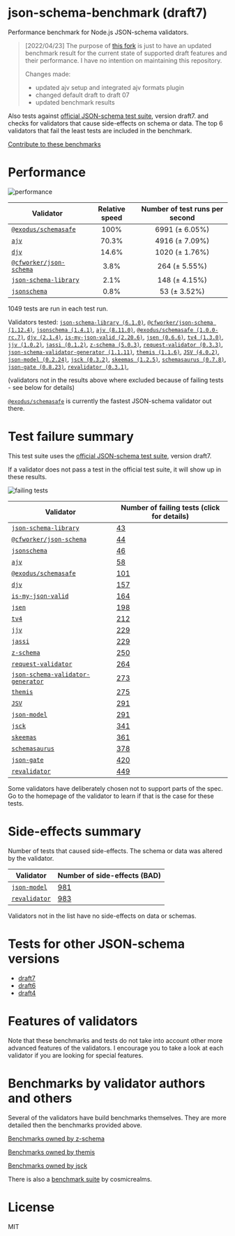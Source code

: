 # json-schema-benchmark (draft7)
Performance benchmark for Node.js JSON-schema validators. 

> [2022/04/23] The purpose of [this fork](https://github.com/sagold/json-schema-benchmark) is just to have an updated benchmark result for the current state of supported draft features and their performance. I have no intention on maintaining this repository.
>
> Changes made:
> - updated ajv setup and integrated ajv formats plugin
> - changed default draft to draft 07
> - updated benchmark results

Also tests against [official JSON-schema test suite](https://github.com/json-schema/JSON-Schema-Test-Suite), version draft7. and checks
for validators that cause side-effects on schema or data. The top 6 validators that fail the least tests are included in the benchmark.

[Contribute to these benchmarks](https://github.com/ebdrup/json-schema-benchmark/blob/master/CONTRIBUTING.md)

# Performance

![performance](https://chart.googleapis.com/chart?chxt=x,y&cht=bhs&chco=76A4FB&chls=2.0&chbh=62,4,1&chs=600x416&chxl=-1:|@exodus&#x2F;schemasafe|ajv|djv|@cfworker&#x2F;json-schema|json-schema-library|jsonschema&chd=t:100,70.3,14.6,3.8,2.1,0.8)

|Validator|Relative speed|Number of test runs per second|
|---------|:------------:|:----------------------------:|
|[`@exodus/schemasafe`](https://github.com/ExodusMovement/schemasafe)|100%|6991 (± 6.05%)|
|[`ajv`](https://ajv.js.org)|70.3%|4916 (± 7.09%)|
|[`djv`](https://github.com/korzio/djv#readme)|14.6%|1020 (± 1.76%)|
|[`@cfworker/json-schema`](https://github.com/cfworker/cfworker/tree/master/packages/json-schema/README.md)|3.8%|264 (± 5.55%)|
|[`json-schema-library`](https://github.com/sagold/json-schema-library)|2.1%|148 (± 4.15%)|
|[`jsonschema`](https://github.com/tdegrunt/jsonschema#readme)|0.8%|53 (± 3.52%)|

1049 tests are run in each test run.

Validators tested: [`json-schema-library (6.1.0)`](https://github.com/sagold/json-schema-library), [`@cfworker/json-schema (1.12.4)`](https://github.com/cfworker/cfworker/tree/master/packages/json-schema/README.md), [`jsonschema (1.4.1)`](https://github.com/tdegrunt/jsonschema#readme), [`ajv (8.11.0)`](https://ajv.js.org), [`@exodus/schemasafe (1.0.0-rc.7)`](https://github.com/ExodusMovement/schemasafe), [`djv (2.1.4)`](https://github.com/korzio/djv#readme), [`is-my-json-valid (2.20.6)`](https://github.com/mafintosh/is-my-json-valid#readme), [`jsen (0.6.6)`](https://github.com/bugventure/jsen), [`tv4 (1.3.0)`](https://github.com/geraintluff/tv4), [`jjv (1.0.2)`](https://github.com/acornejo/jjv), [`jassi (0.1.2)`](https://github.com/iclanzan/jassi), [`z-schema (5.0.3)`](https://github.com/zaggino/z-schema), [`request-validator (0.3.3)`](https://github.com/bugventure/request-validator), [`json-schema-validator-generator (1.1.11)`](https://github.com/danwang/json-schema-validator-generator), [`themis (1.1.6)`](https://github.com/playlyfe/themis), [`JSV (4.0.2)`](http://github.com/garycourt/JSV), [`json-model (0.2.24)`](https://github.com/geraintluff/json-model), [`jsck (0.3.2)`](https://github.com/pandastrike/jsck#readme), [`skeemas (1.2.5)`](https://github.com/Prestaul/skeemas#readme), [`schemasaurus (0.7.8)`](https://github.com/AlexeyGrishin/schemasaurus), [`json-gate (0.8.23)`](https://github.com/oferei/json-gate#readme), [`revalidator (0.3.1)`](https://github.com/flatiron/revalidator), 

(validators not in the results above where excluded because of failing tests - see below for details)

[`@exodus/schemasafe`](https://github.com/ExodusMovement/schemasafe) is currently the fastest JSON-schema validator out there.

# Test failure summary

This test suite uses the [official JSON-schema test suite](https://github.com/json-schema/JSON-Schema-Test-Suite), version draft7.

If a validator does not pass a test in the official test suite, it will show up in these results.

![failing tests](https://chart.googleapis.com/chart?chxt=x,y&cht=bhs&chco=76A4FB&chls=2.0&chbh=14,4,1&chs=600x416&chxl=-1:|json-schema-library|@cfworker&#x2F;json-schema|jsonschema|ajv|@exodus&#x2F;schemasafe|djv|is-my-json-valid|jsen|tv4|jjv|jassi|z-schema|request-validator|json-schema-validator-generator|themis|JSV|json-model|jsck|skeemas|schemasaurus|json-gate|revalidator&chd=t:43,44,46,58,101,157,164,198,212,229,229,250,264,273,275,291,291,341,361,378,420,449&chxr=0,0,449&chds=0,449)

|Validator|Number of failing tests (click for details)|
|---------|-----------------------|
|[`json-schema-library`](https://github.com/sagold/json-schema-library)|[43](https://github.com/sagold/json-schema-benchmark/blob/master//reports/json-schema-library.md)|
|[`@cfworker/json-schema`](https://github.com/cfworker/cfworker/tree/master/packages/json-schema/README.md)|[44](https://github.com/sagold/json-schema-benchmark/blob/master//reports/@cfworker&#x2F;json-schema.md)|
|[`jsonschema`](https://github.com/tdegrunt/jsonschema#readme)|[46](https://github.com/sagold/json-schema-benchmark/blob/master//reports/jsonschema.md)|
|[`ajv`](https://ajv.js.org)|[58](https://github.com/sagold/json-schema-benchmark/blob/master//reports/ajv.md)|
|[`@exodus/schemasafe`](https://github.com/ExodusMovement/schemasafe)|[101](https://github.com/sagold/json-schema-benchmark/blob/master//reports/@exodus&#x2F;schemasafe.md)|
|[`djv`](https://github.com/korzio/djv#readme)|[157](https://github.com/sagold/json-schema-benchmark/blob/master//reports/djv.md)|
|[`is-my-json-valid`](https://github.com/mafintosh/is-my-json-valid#readme)|[164](https://github.com/sagold/json-schema-benchmark/blob/master//reports/is-my-json-valid.md)|
|[`jsen`](https://github.com/bugventure/jsen)|[198](https://github.com/sagold/json-schema-benchmark/blob/master//reports/jsen.md)|
|[`tv4`](https://github.com/geraintluff/tv4)|[212](https://github.com/sagold/json-schema-benchmark/blob/master//reports/tv4.md)|
|[`jjv`](https://github.com/acornejo/jjv)|[229](https://github.com/sagold/json-schema-benchmark/blob/master//reports/jjv.md)|
|[`jassi`](https://github.com/iclanzan/jassi)|[229](https://github.com/sagold/json-schema-benchmark/blob/master//reports/jassi.md)|
|[`z-schema`](https://github.com/zaggino/z-schema)|[250](https://github.com/sagold/json-schema-benchmark/blob/master//reports/z-schema.md)|
|[`request-validator`](https://github.com/bugventure/request-validator)|[264](https://github.com/sagold/json-schema-benchmark/blob/master//reports/request-validator.md)|
|[`json-schema-validator-generator`](https://github.com/danwang/json-schema-validator-generator)|[273](https://github.com/sagold/json-schema-benchmark/blob/master//reports/json-schema-validator-generator.md)|
|[`themis`](https://github.com/playlyfe/themis)|[275](https://github.com/sagold/json-schema-benchmark/blob/master//reports/themis.md)|
|[`JSV`](http://github.com/garycourt/JSV)|[291](https://github.com/sagold/json-schema-benchmark/blob/master//reports/JSV.md)|
|[`json-model`](https://github.com/geraintluff/json-model)|[291](https://github.com/sagold/json-schema-benchmark/blob/master//reports/json-model.md)|
|[`jsck`](https://github.com/pandastrike/jsck#readme)|[341](https://github.com/sagold/json-schema-benchmark/blob/master//reports/jsck.md)|
|[`skeemas`](https://github.com/Prestaul/skeemas#readme)|[361](https://github.com/sagold/json-schema-benchmark/blob/master//reports/skeemas.md)|
|[`schemasaurus`](https://github.com/AlexeyGrishin/schemasaurus)|[378](https://github.com/sagold/json-schema-benchmark/blob/master//reports/schemasaurus.md)|
|[`json-gate`](https://github.com/oferei/json-gate#readme)|[420](https://github.com/sagold/json-schema-benchmark/blob/master//reports/json-gate.md)|
|[`revalidator`](https://github.com/flatiron/revalidator)|[449](https://github.com/sagold/json-schema-benchmark/blob/master//reports/revalidator.md)|

Some validators have deliberately chosen not to support parts of the spec. Go to the homepage of the validator to learn if
that is the case for these tests.

# Side-effects summary

Number of tests that caused side-effects. The schema or data was altered by the validator.

|Validator|Number of side-effects (BAD)|
|---------|----------------------------|
|[`json-model`](https://github.com/geraintluff/json-model)|[981](https://github.com/sagold/json-schema-benchmark/blob/master//reports/json-model-side-effects.md)|
|[`revalidator`](https://github.com/flatiron/revalidator)|[983](https://github.com/sagold/json-schema-benchmark/blob/master//reports/revalidator-side-effects.md)|

Validators not in the list have no side-effects on data or schemas.

# Tests for other JSON-schema versions

- [draft7](https://github.com/sagold/json-schema-benchmark)
- [draft6](https://github.com/sagold/json-schema-benchmark/tree/master/draft6)
- [draft4](https://github.com/sagold/json-schema-benchmark/tree/master/draft4)

# Features of validators

Note that these benchmarks and tests do not take into account other more advanced features of the validators. I encourage
you to take a look at each validator if you are looking for special features.

# Benchmarks by validator authors and others

Several of the validators have build benchmarks themselves. They are
more detailed then the benchmarks provided above.

[Benchmarks owned by z-schema](https://rawgit.com/zaggino/z-schema/master/benchmark/results.html)

[Benchmarks owned by themis](https://cdn.rawgit.com/playlyfe/themis/master/benchmark/results.html)

[Benchmarks owned by jsck](https://github.com/pandastrike/jsck/blob/master/doc/benchmarks.md)

There is also a [benchmark suite](https://github.com/Sembiance/cosmicrealms.com/tree/master/sandbox/benchmark-of-node-dot-js-json-validation-modules-part-3)
by cosmicrealms.

# License
MIT
